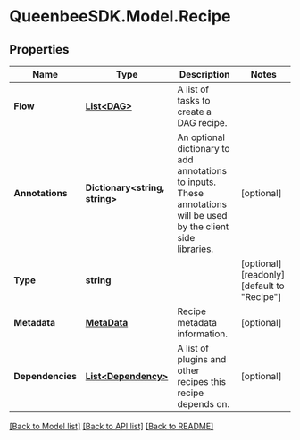 
# QueenbeeSDK.Model.Recipe

## Properties

Name | Type | Description | Notes
------------ | ------------- | ------------- | -------------
**Flow** | [**List&lt;DAG&gt;**](DAG.md) | A list of tasks to create a DAG recipe. | 
**Annotations** | **Dictionary&lt;string, string&gt;** | An optional dictionary to add annotations to inputs. These annotations will be used by the client side libraries. | [optional] 
**Type** | **string** |  | [optional] [readonly] [default to "Recipe"]
**Metadata** | [**MetaData**](MetaData.md) | Recipe metadata information. | [optional] 
**Dependencies** | [**List&lt;Dependency&gt;**](Dependency.md) | A list of plugins and other recipes this recipe depends on. | [optional] 

[[Back to Model list]](../README.md#documentation-for-models)
[[Back to API list]](../README.md#documentation-for-api-endpoints)
[[Back to README]](../README.md)

